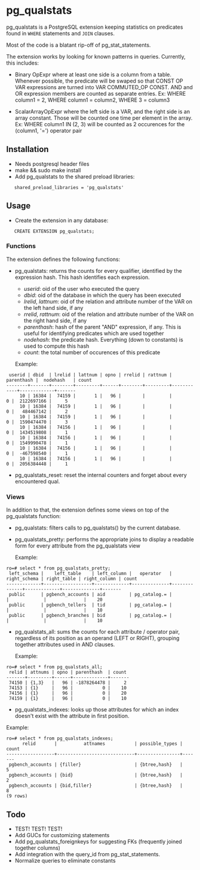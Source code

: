 pg_qualstats
============

pg_qualstats is a PostgreSQL extension keeping statistics on predicates found
in ```WHERE``` statements and ```JOIN``` clauses.

Most of the code is a blatant rip-off of pg_stat_statements.

The extension works by looking for known patterns in queries. Currently, this
includes:

 - Binary OpExpr where at least one side is a column from a table. Whenever
   possible, the predicate will be swaped so that CONST OP VAR expressions are
   turned into VAR COMMUTED_OP CONST.
   AND and OR expression members are counted as separate entries.
   Ex: WHERE column1 = 2, WHERE column1 = column2, WHERE 3 = column3

 - ScalarArrayOpExpr where the left side is a VAR, and the right side is an
   array constant. Those will be counted one time per element in the array.
   Ex: WHERE column1 IN (2, 3) will be counted as 2 occurences for the (column1,
   '=') operator pair


Installation
------------

- Needs postgresql header files
- make && sudo make install
- Add pg_qualstats to the shared preload libraries:
```
   shared_preload_libraries = 'pg_qualstats'
```

Usage
-----

- Create the extension in any database:

```
   CREATE EXTENSION pg_qualstats;
```

### Functions


The extension defines the following functions:

 - pg_qualstats: returns the counts for every qualifier, identified by the
   expression hash. This hash identifies each expression.
   - *userid*: oid of the user who executed the query
   - *dbid*: oid of the database in which the query has been executed
   - *lrelid*, *lattnum*: oid of the relation and attribute number of the VAR on
	 the left hand side, if any
   - *rrelid*, *rattnum*: oid of the relation and attribute number of the VAR on
	 the right hand side, if any
   - *parenthash*: hash of the parent "AND" expression, if any. This is useful
	 for identifying predicates which are used together
   - *nodehash*: the predicate hash. Everything (down to constants) is
	 used to compute this hash
   - *count*: the total number of occurences of this predicate

   Example:

```
 userid | dbid  | lrelid | lattnum | opno | rrelid | rattnum | parenthash |  nodehash   | count 
--------+-------+--------+---------+------+--------+---------+------------+-------------+-------
     10 | 16384 |  74159 |       1 |   96 |        |         |          0 |  2122697166 |     5
     10 | 16384 |  74159 |       1 |   96 |        |         |          0 |   484467142 |     2
     10 | 16384 |  74159 |       1 |   96 |        |         |          0 |  1590474470 |     3
     10 | 16384 |  74156 |       1 |   96 |        |         |          0 |  1434519808 |     1
     10 | 16384 |  74156 |       1 |   96 |        |         |          0 |  1549990478 |     1
     10 | 16384 |  74156 |       1 |   96 |        |         |          0 |  -467598540 |     1
     10 | 16384 |  74156 |       1 |   96 |        |         |          0 |  2056384448 |     1
```



 - pg_qualstats_reset: reset the internal counters and forget about every
   encountered qual.

### Views

In addition to that, the extension defines some views on top of the pg_qualstats
function:

  - pg_qualstats: filters calls to pg_qualstats() by the current database.

  - pg_qualstats_pretty: performs the appropriate joins to display a readable
    form for every attribute from the pg_qualstats view

    Example:
  
```
ro=# select * from pg_qualstats_pretty;
 left_schema |    left_table    | left_column |   operator   | right_schema | right_table | right_column | count 
-------------+------------------+-------------+--------------+--------------+-------------+--------------+-------
 public      | pgbench_accounts | aid         | pg_catalog.= |              |             |              |    20
 public      | pgbench_tellers  | tid         | pg_catalog.= |              |             |              |    10
 public      | pgbench_branches | bid         | pg_catalog.= |              |             |              |    10
```

  - pg_qualstats_all: sums the counts for each attribute / operator pair,
    regardless of its position as an operand (LEFT or RIGHT), grouping together
	attributes used in AND clauses.

    Example:
```
ro=# select * from pg_qualstats_all;
 relid | attnums | opno | parenthash  | count 
-------+---------+------+-------------+-------
 74150 | {1,3}   |   96 | -1878264478 |     2
 74153 | {1}     |   96 |           0 |    10
 74156 | {1}     |   96 |           0 |    20
 74159 | {1}     |   96 |           0 |    10
```

  - pg_qualstats_indexes: looks up those attributes for which an index doesn't
    exist with the attribute in first position.

  Example:
```
ro=# select * from pg_qualstats_indexes;
      relid       |          attnames           | possible_types | count 
------------------+-----------------------------+----------------+-------
 pgbench_accounts | {filler}                    | {btree,hash}   |     5
 pgbench_accounts | {bid}                       | {btree,hash}   |     2
 pgbench_accounts | {bid,filler}                | {btree,hash}   |     8
(9 rows)
```


Todo
----

- TEST! TEST! TEST!
- Add GUCs for customizing statements 
- Add pg_qualstats_foreignkeys for suggesting FKs (frequently joined together
  columns)
- Add integration with the query_id from pg_stat_statements.
- Normalize queries to eliminate constants
